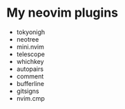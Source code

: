 # My neovim plugins
- tokyonigh
- neotree
- mini.nvim
- telescope
- whichkey
- autopairs
- comment
- bufferline
- gitsigns
- nvim.cmp
